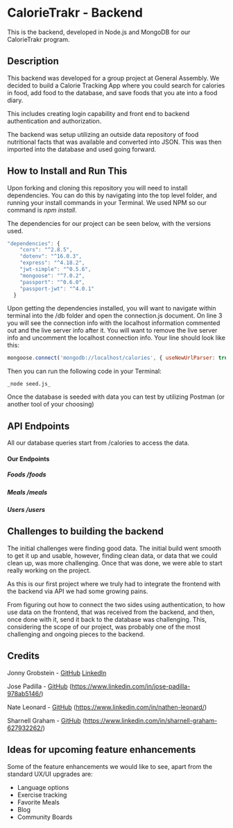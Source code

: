 CalorieTrakr - Backend
======
This is the backend, developed in Node.js and MongoDB for our CalorieTrakr program.

Description
------
This backend was developed for a group project at General Assembly.  We decided to build a Calorie Tracking App where you could search for calories in food, add food to the database, and save foods that you ate into a food diary.

This includes creating login capability and front end to backend authentication and authorization.  

The backend was setup utilizing an outside data repository of food nutritional facts that was available and converted into JSON.  This was then imported into the database and used going forward.

How to Install and Run This
------
Upon forking and cloning this repository you will need to install dependencies.  You can do this by navigating into the top level folder, and running your install commands in your Terminal.  We used NPM so our command is
_npm install_.

The dependencies for our project can be seen below, with the versions used.

```javascript
"dependencies": {
    "cors": "^2.8.5",
    "dotenv": "^16.0.3",
    "express": "^4.18.2",
    "jwt-simple": "^0.5.6",
    "mongoose": "^7.0.2",
    "passport": "^0.6.0",
    "passport-jwt": "^4.0.1"
  }
```
Upon getting the dependencies installed, you will want to navigate within terminal into the /db folder and open the connection.js document.  On line 3 you will see the connection info with the localhost information commented out and the live server info after it.  You will want to remove the live server info and uncomment the localhost connection info.  Your line should look like this:

```javascript
mongoose.connect('mongodb://localhost/calories', { useNewUrlParser: true, useUnifiedTopology: true })
```
Then you can run the following code in your Terminal:
```
_node seed.js_
```

Once the database is seeded with data you can test by utilizing Postman (or another tool of your choosing)

API Endpoints
------
All our database queries start from /calories to access the data.  

#### Our Endpoints 
##### Foods /foods

##### Meals /meals

##### Users /users

Challenges to building the backend
------
The initial challenges were finding good data.  The initial build went smooth to get it up and usable, however, finding clean data, or data that we could clean up, was more challenging.  Once that was done, we were able to start really working on the project.

As this is our first project where we truly had to integrate the frontend with the backend via API we had some growing pains.  

From figuring out how to connect the two sides using authentication, to how use data on the frontend, that was received from the backend, and then, once done with it, send it back to the database was challenging.  This, considering the scope of our project, was probably one of the most challenging and ongoing pieces to the backend.


Credits
------
Jonny Grobstein - [GitHub](https://github.com/jonnygrobstein) [LinkedIn](https://www.linkedin.com/in/jonnygrobstein/)

Jose Padilla - [GitHub](https://github.com/JpadillaCoding) (https://www.linkedin.com/in/jose-padilla-978ab5146/)

Nate Leonard - [GitHub](https://github.com/nateleo91) (https://www.linkedin.com/in/nathen-leonard/)

Sharnell Graham - [GitHub](https://github.com/SharnellGraham) (https://www.linkedin.com/in/sharnell-graham-627932262/)


Ideas for upcoming feature enhancements
------
Some of the feature enhancements we would like to see, apart from the standard UX/UI upgrades are:

* Language options
* Exercise tracking
* Favorite Meals
* Blog
* Community Boards